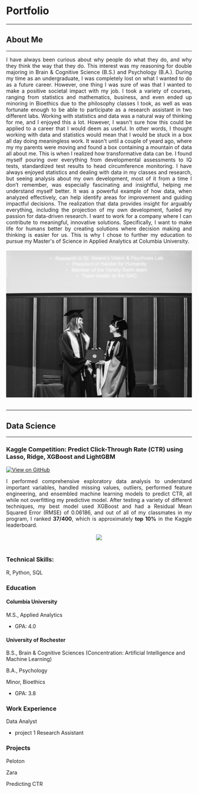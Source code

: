 # Portfolio
---
## About Me
---
<div style="text-align: justify"> I have always been curious about why people do what they do, and why they think the way that they do. This interest was my reasoning for double majoring in Brain & Cognitive Science (B.S.) and Psychology (B.A.). During my time as an undergraduate, I was completely lost on what I wanted to do as a future career. However, one thing I was sure of was that I wanted to make a positive societal impact with my job. I took a variety of courses, ranging from statistics and mathematics, business, and even ended up minoring in Bioethics due to the philosophy classes I took, as well as was fortunate enough to be able to participate as a research assistant in two different labs. Working with statistics and data was a natural way of thinking for me, and I enjoyed this a lot. However, I wasn't sure how this could be applied to a career that I would deem as useful. In other words, I thought working with data and statistics would mean that I would be stuck in a box all day doing meaningless work. It wasn't until a couple of yeard ago, where my my parents were moving and found a box containing a mountain of data all about me. This is when I realized how transformative data can be. I found myself pouring over everything from developmental assessments to IQ tests, standardized test results to head circumference monitoring. I have always enjoyed statistics and dealing with data in my classes and research, but seeing analysis about my own development, most of it from a time I don’t remember, was especially fascinating and insightful, helping me understand myself better. It was a powerful example of how data, when analyzed effectively, can help identify areas for improvement and guiding impactful decisions. The realization that data provides insight for arguably everything, including the projection of my own development, fueled my passion for data-driven research. I want to work for a company where I can contribute to meaningful, innovative solutions. Specifically, I want to make life for humans better by creating solutions where decision making and thinking is easier for us. This is why I chose to further my education to pursue my Master's of Science in Applied Analytics at Columbia University. </div>
<br>
<center><img src="images/Graduation.jpg"/></center>
<br>

---
## Data Science
---
### Kaggle Competition: Predict Click-Through Rate (CTR) using Lasso, Ridge, XGBoost and LightGBM
[![View on GitHub](https://img.shields.io/badge/GitHub-View_on_GitHub-blue?logo=GitHub)](Projects/PAC%20Project%20Report.html)


<div style="text-align: justify">I performed comprehensive exploratory data analysis to understand important variables, handled missing values, outliers, performed feature engineering, and ensembled machine learning models to predict CTR, all while not overfitting my predictive model. After testing a variety of different techniques, my best model used XGBoost and had a Residual Mean Squared Error (RMSE) of 0.06186, and out of all of my classmates in my program, I ranked <b>37/400</b>, which is approximately <b>top 10%</b> in the Kaggle leaderboard.</div>
<br>
<center><img src="images/ames-house-price.jpg"/></center>
<br>

### Technical Skills: 
R, Python, SQL

### Education
#### Columbia University
M.S., Applied Analytics
- GPA: 4.0

#### University of Rochester
B.S., Brain & Cognitive Sciences (Concentration: Artificial Intelligence and Machine Learning)

B.A., Psychology

Minor, Bioethics
- GPA: 3.8

### Work Experience
Data Analyst
- project 1
Research Assistant

### Projects
Peloton

Zara

Predicting CTR
